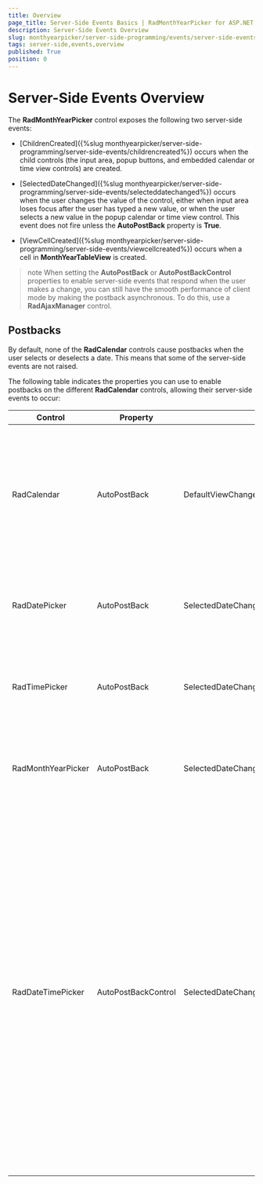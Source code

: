 ```yaml
---
title: Overview
page_title: Server-Side Events Basics | RadMonthYearPicker for ASP.NET AJAX Documentation
description: Server-Side Events Overview
slug: monthyearpicker/server-side-programming/events/server-side-events-basics
tags: server-side,events,overview
published: True
position: 0
---
```


# Server-Side Events Overview



The **RadMonthYearPicker** control exposes the following two server-side events:

* [ChildrenCreated]({%slug monthyearpicker/server-side-programming/server-side-events/childrencreated%}) occurs when the child controls (the input area, popup buttons, and embedded calendar or time view controls) are created.

* [SelectedDateChanged]({%slug monthyearpicker/server-side-programming/server-side-events/selecteddatechanged%}) occurs when the user changes the value of the control, either when input area loses focus after the user has typed a new value, or when the user selects a new value in the popup calendar or time view control. This event does not fire unless the **AutoPostBack** property is **True**.

* [ViewCellCreated]({%slug monthyearpicker/server-side-programming/server-side-events/viewcellcreated%}) occurs when a cell in **MonthYearTableView** is created.

>note 
When setting the **AutoPostBack** or **AutoPostBackControl** properties to enable server-side events that respond when the user makes a change, you can still have the smooth performance of client mode by making the postback asynchronous. To do this, use a **RadAjaxManager** control.
>


## Postbacks

By default, none of the **RadCalendar** controls cause postbacks when the user selects or deselects a date. This means that some of the server-side events are not raised.

The following table indicates the properties you can use to enable postbacks on the different **RadCalendar** controls, allowing their server-side events to occur:


| Control | Property | Events | Comments |
| ------ | ------ | ------ | ------ |
|RadCalendar|AutoPostBack|DefaultViewChangedSelectionChanged|When **AutoPostBack** is **true** , a postback occurs both when the user changes the selection and when the user clicks on a navigation control to change the view.|
|RadDatePicker|AutoPostBack|SelectedDateChangedDateInput.TextChanged|When **AutoPostBack** is **true** , a postback only occurs when the user changes the selected date.|
|RadTimePicker|AutoPostBack|SelectedDateChangedDateInput.TextChanged|When **AutoPostBack** is **true** , a postback occurs when the user changes the selected time.|
|RadMonthYearPicker|AutoPostBack|SelectedDateChangedDateInput.TextChanged|When **AutoPostBack** is **true** , a postback only occurs when the user changes the selected date.|
|RadDateTimePicker|AutoPostBackControl|SelectedDateChangedDateInput.TextChanged| **AutoPostBack** can have any of the following values: "*None*": no postbacks occur when the user changes the selection; "*Both*": a postback occurs when the user changes the selection; "*TimeView*": a postback occurs when the user types a new value in the input area or selects a time in the popup time view; "*Calendar*": a postback occurs when the user types a new value in the input area or selects a date in the popup calendar.|



